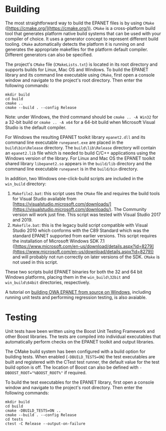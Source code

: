 # Building

The most straightforward way to build the EPANET files is by using `CMake` ([https://cmake.org/](https://cmake.org/)). `CMake` is a cross-platform build tool that generates platform native build systems that can be used with your compiler of choice. It uses a generator concept to represent different build tooling. `CMake` automatically detects the platform it is running on and generates the appropriate makefiles for the platform default compiler. Different generators can also be specified.

The project's `CMake` file (`CMakeLists.txt`) is located in its root directory and supports builds for Linux, Mac OS and Windows. To build the EPANET library and its command line executable using `CMake`, first open a console window and navigate to the project's root directory. Then enter the following commands:

``` 
mkdir build
cd build
cmake ..
cmake --build . --config Release
```

Note: under Windows, the third command should be `cmake .. -A Win32` for a 32-bit build or `cmake .. -A x64` for a 64-bit build when Microsoft Visual Studio is the default compiler.

For Windows the resulting EPANET toolkit library `epanet2.dll` and its command line executable `runepanet.exe` are placed in the `build\bin\Release` directory. The `build\lib\Release` directory will contain an `epanet2.lib` file which is needed to build C/C++ applications using the Windows version of the library. For Linux and Mac OS the EPANET toolkit shared library `libepanet2.so` appears in the `build/lib` directory and the command line executable `runepanet` is in the `build/bin` directory.

In addition, two Windows one-click-build scripts are included in the `win_build` directory:

1. `Makefile2.bat`: this script uses the `CMake` file and requires the build tools for Visual Studio available from [https://visualstudio.microsoft.com/downloads/](https://visualstudio.microsoft.com/downloads/). The Community version will work just fine. This script was tested with Visual Studio 2017 and 2019.
2. `Makefile.bat`: this is the legacy build script compatible with Visual Studio 2010 which conforms with the C89 Standard which was the standard EPANET supported from earlier versions. This script requires the installation of Microsoft Windows SDK 7.1 ([https://www.microsoft.com/en-us/download/details.aspx?id=8279](https://www.microsoft.com/en-us/download/details.aspx?id=8279)) and will probably not run correctly on later versions of the SDK. `CMake` is not used in this script.

These two scripts build EPANET binaries for both the 32 and 64 bit Windows platforms, placing them in the `win_build\32bit` and `win_build\64bit` directories, respectively.

A tutorial on [building OWA EPANET from source on Windows](tools/BuildAndTest.md), including running unit tests and performing regression testing, is also avaiable.

# Testing

Unit tests have been written using the Boost Unit Testing Framework and other Boost libraries. The tests are compiled into individual executables that automatically perform checks on the EPANET toolkit and output libraries.

The CMake build system has been configured with a build option for building tests. When enabled (`-DBUILD_TESTS=ON`) the test executables are built and registered with the CTest test runner, the default value for the test build option is off. The location of Boost can also be defined with `-DBOOST_ROOT="%BOOST_ROOT%"` if required.

To build the test executables for the EPANET library, first open a console window and navigate to the project's root directory. Then enter the following commands:

```
mkdir build
cd build
cmake -DBUILD_TESTS=ON ..
cmake --build . --config Release
cd tests
ctest -C Release --output-on-failure
```
